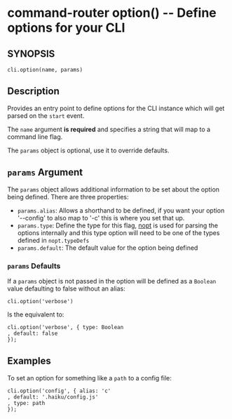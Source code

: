 command-router option() -- Define options for your CLI
======================================================

## SYNOPSIS

    cli.option(name, params)

## Description

Provides an entry point to define options for the CLI instance which will get parsed on the `start` event.

The `name` argument **is required** and specifies a string that will map to a command line flag.

The `params` object is optional, use it to override defaults.

## `params` Argument

The `params` object allows additional information to be set about the option being defined. There are three properties:

* `params.alias`: Allows a shorthand to be defined, if you want your option '--config' to also map to '-c' this is where you set that up.
* `params.type`: Define the type for this flag, [nopt][nopt] is used for parsing the options internally and this type option will need to be one of the types defined in `nopt.typeDefs`
* `params.default`: The default value for the option being defined

### `params` Defaults

If a `params` object is not passed in the option will be defined as a `Boolean` value defaulting to false without an alias:

    cli.option('verbose')

Is the equivalent to:

    cli.option('verbose', { type: Boolean
    , default: false
    });

## Examples

To set an option for something like a `path` to a config file:

    cli.option('config', { alias: 'c'
    , default: '.haiku/config.js'
    , type: path
    });

[nopt]: https://github.com/isaacs/nopt